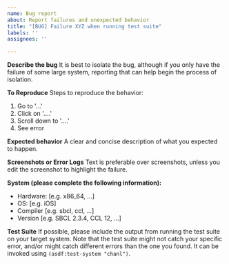 ```yaml
---
name: Bug report
about: Report failures and unexpected behavior
title: "[BUG] Failure XYZ when running test suite"
labels: ''
assignees: ''

---
```


**Describe the bug**
It is best to isolate the bug, although if you only have the failure of some large system, reporting that can help begin the process of isolation.

**To Reproduce**
Steps to reproduce the behavior:
1. Go to '...'
2. Click on '....'
3. Scroll down to '....'
4. See error

**Expected behavior**
A clear and concise description of what you expected to happen.

**Screenshots or Error Logs**
Text is preferable over screenshots, unless you edit the screenshot to highlight the failure.

**System (please complete the following information):**
 - Hardware: [e.g. x86_64, ...]
 - OS: [e.g. iOS]
 - Compiler [e.g. sbcl, ccl, ...]
 - Version [e.g. SBCL 2.3.4, CCL 12, ...]

**Test Suite**
If possible, please include the output from running the test suite on your target system. Note that the test suite might not catch your specific error, and/or might catch different errors than the one you found. It can be invoked using `(asdf:test-system "chanl")`.
